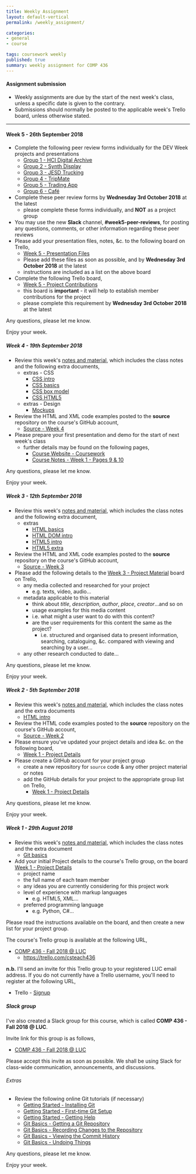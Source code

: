 ```yaml
---
title: Weekly Assignment
layout: default-vertical
permalink: /weekly_assignment/

categories:
- general
- course

tags: coursework weekly
published: true
summary: weekly assignment for COMP 436
---
```


#### Assignment submission
* Weekly assignments are due by the start of the next week's class, unless a specific date is given to the contrary.
* Submissions should normally be posted to the applicable week's Trello board, unless otherwise stated.

***

<!--
#### Week 15 - 6th December 2017

* Please complete your group's final project report
  * suggested report length approximately 10 pages
* Further details can be found in the following outline
  * [Final Report Outline](/assets/docs/extras/comp436-final-report-outline-2017.pdf)
* Report must be submitted by 4.15pm on Wednesday 13th December 2017
   * send a PDF copy to [nhayward@luc.edu](mailto:nhayward@luc.edu?subject=COMP436 - Final Report)
* Please share with me a copy of your group's final code. This may include the following options,
  * GitHub

**NB:** Don't forget to add details of each member's contributions to the project in this report. If you prefer, you may submit an individual report for this contribution outline to [nhayward@luc.edu](mailto:nhayward@luc.edu?subject=COMP436 - Individual Final Report)

Any questions, please let me know.

Enjoy your week.

##### Week 14 - 29th November 2017
* Review this week's [notes and material](/notes), which includes the class notes and the following extra document,
  * [Final Report Outline](/assets/docs/extras/comp436-final-report-outline-2017.pdf)
* Review the TEI XML code examples posted to the **source** repository on the course's GitHub account,
  * [Source - Week 14](https://github.com/csteach436/source/tree/master/week14)
* Review the final report outline
  * [Final Report Outline](/assets/docs/extras/comp436-final-report-outline-2017.pdf)
* Please prepare your group's project presentation for Wednesday 6th December 2017
  * as detailed in previous classes, this presentation should be an outline of your final group project
  * please consult the [coursework](/coursework) page for further details
  * each presentation should be a maximum of 10 minutes in length

If there are any special hardware or software requirements for next week's presentation, please let me know before Wednesday 6th December 2017.

Any questions, please let me know.

Enjoy your week.

##### Week 13 - 22nd November 2017
* N/A

##### Week 12 - 15th November 2017
* Review this week's [notes and material](/notes), which includes the class notes
* Review the TEI XML code examples posted to the **source** repository on the course's GitHub account,
  * [Source - Week 12](https://github.com/csteach436/source/tree/master/week12)
* Please complete the exercise on the penultimate page of this week's [course notes](/assets/docs/2017/Comp436-week12.pdf),
  * try to expand upon the example created at the end of this week's class
  * consider extra TEI elements and attributes applicable to the encoded text
  * send me a copy of this work in a private message on Slack
* Please add the following details to [Week 12 - Project Schema](https://trello.com/b/nGHYg5mm/week-12-project-schema) board on Trello,
  * using TEI as an example, please consider and outline the following for your project's *schema*
    * semantic groupings for elements and attributes
    * textual phenomena, including
      * analytical features
      * logical and semantic features
    * non-textual phenomena (where applicable)

Any questions, please let me know.

Enjoy your week.

##### Week 11 - 8th November 2017
* Review this week's [notes and material](/notes), which includes the class notes
* Review the XML and XSL code examples posted to the **source** repository on the course's GitHub account,
  * [Source - Week 11](https://github.com/csteach436/source/tree/master/week11)
* Please send me a copy of your group's completed class exercises from this week's course notes
  * push to a directory on your group's GitHub account
* Please prepare your example XML and XSLT class exercises ready for a brief presentation
  * this will be a brief *show and tell* demo of the work completed in class
  * demo will be at the start of the next class
* Please contribute to this week's class discussion on Slack, **#discussion-week11**, for the following TEI-based project, [Folger Digital Texts](http://www.folgerdigitaltexts.org/)
  * please consider the project's general structure and presentation of rendered texts
  * how does this project use XML and the encoded texts?
  * how does the project use TEI?
  * what is the role of metadata in this project?
  * what do you like or dislike about the general usage of texts?
  * add any other thoughts or comments on this project...

Any questions, please let me know.

Enjoy your week.

##### Week 10 - 1st November 2017
* Review this week's [notes and material](/notes), which includes the class notes
* Review the XML and XSL code examples posted to the **source** repository on the course's GitHub account,
  * [Source - Week 10](https://github.com/csteach436/source/tree/master/week10)
* Please send me a copy of your group's completed class exercises from this week's course notes
  * push to a directory on your group's GitHub account
* Please contribute to this week's class discussion on Slack, **#discussion-week10**, for the following XML-based project, [Mark Twain Project Online](http://www.marktwainproject.org/homepage.html)
  * please consider the general structure of this project
  * how does it present its textual documents?
  * which site features do you like and dislike? why?
  * how do they use filters, sort, and search to help present their project material?
  * how do they combine their material within the structure of the project? i.e. textual documents (transcriptions) and the accompanying images
  * add any other thoughts or comments on this project...

Any questions, please let me know.

Enjoy your week.

##### Week 9 - 25th October 2017
* Review this week's [notes and material](/notes), which includes the class notes
* Review the XML and XSL code examples posted to the **source** repository on the course's GitHub account,
  * [Source - Week 9](https://github.com/csteach436/source/tree/master/week9)
* Please send me a copy of your group's completed class exercises from this week's course notes
  * push to a directory on your group's GitHub account
* Prepare for a quiz, which is scheduled for the end of next week's class
  * quiz will include material from the course, class, and extra notes for weeks 1 to 9 inclusive
  * quiz will be approximately 45 minutes in length
  * questions will be multiple choice
  * please bring your laptop or other internet connected device to class
  * this quiz uses an online Google Form
    * **NB:** you'll need a Google account to register for the quiz

Any questions, please let me know.

Enjoy your week.

##### Week 8 - 18th October 2017
* Complete the following peer review forms individually for the DEV Week projects and presentations
  * [1 - Group A](https://goo.gl/forms/Obq11LW60LDZ5C8Q2)
  * [2 - Group C](https://goo.gl/forms/GMEOmoPImk90dlLY2)
  * [3 - Group D](https://goo.gl/forms/Z636WcbWjOtfd1hG2)
  * [4 - Group E](https://goo.gl/forms/ywitYA0prZGTKxgl1)
  * [5 - Group F](https://goo.gl/forms/okAWCy1BJTR4PUVv1)
* Complete these peer review forms by **Wednesday 25th October 2017** at the latest
  * please complete these forms individually, and **NOT** as a project group
* You may use the new **Slack** channel, **#dev-week-review**, for posting any questions, comments, or other information regarding these peer reviews for the DEV Week
* Please add your DEV week presentation files, notes, &c. to the following board on Trello,
  * [Week 8 - DEV Week Presentation Files](https://trello.com/b/3NqdVhUk/week-8-dev-week-presentation-files)
  * Please add these files as soon as possible, and by **Wednesday 25th October 2017** at the latest
  * instructions are included as a list on the above board
* Please share your completed DEV Week code, and any associated files or data, with myself
  * code &c. should be pushed to your group's repository on GitHub
  * please share these files by **Wednesday 25th October 2017** at the latest
* Complete the following Trello board,
  * [Week 8 - DEV Week Contributions](https://trello.com/b/aAOL5p9R/week-8-dev-week-contributions)
  * this board is **important** - it will help to establish member contributions for the DEV week project
  * please complete this requirement by **Wednesday 25th October 2017** at the latest

Any questions, please let me know.

Enjoy your week.

##### Week 6 - 4th October 2017
* Review this week's [notes and material](/notes), which includes the class notes
* Review the XML and XSL code examples posted to the **source** repository on the course's GitHub account,
  * [Source - Week 6](https://github.com/csteach436/source/tree/master/week6)
* Please send me a copy of your group's completed class exercises from this week's course notes
  * push to a directory on your group's GitHub account
* Please ensure all class exercises for your group are now up to date
  * push any outstanding copies of class exercises to your group's GitHub account
* Please start to prepare your DEV week group project and demonstration, as outlined in this week's class
  * further details can be found on pages 3, 4, and 5 of this week's class [notes](/assets/docs/2017/Comp436-week6.pdf)
  * details are also available in the [Coursework](/coursework/#assessment2) section of this site
* Please add updates on your group's project development to the course's Trello group,
  * [Week 6 - DEV Week](https://trello.com/b/S85UuzAN/week-6-dev-week)
  * I've added instructions on this board.

**n.b.** **NO** formal class next week - work as a group on your DEV Week project.

Enjoy your DEV Week and mid-semester break.

##### Week 5 - 27th September 2017
* Review this week's [notes and material](/notes), which includes the class notes
* Review the XML and XSL code examples posted to the **source** repository on the course's GitHub account,
  * [Source - Week 5](https://github.com/csteach436/source/tree/master/week5)
* Please send me a copy of your group's completed class exercises, *Exercise 1 to 5* in this week's course notes. Either,
  * push to a directory on your group's GitHub account, or
  * attach these files as an attachment to an email message
* Please add the following examples to [Week 5 - Markup Examples](https://trello.com/b/aszKKWLM/week-5-markup-examples) board on Trello,
  * using usage examples from Week 3 and Week 4 start *marking up* documents using your project's preferred markup language
      * e.g. XML
  * documents should at least meet requirements for *well-formed*...
  * test initial processing with XSL or equivalent processing/parsing for your chosen markup language
      * add a note on chosen processor/parser, and why...
  * add these documents as attachments to this board
      * push a copy to your group's GitHub account (e.g. in a directory named 'week 5')

* Please add the following details to the [Week 4 - Usage Examples](https://trello.com/b/QsXAFquW/week-4-usage-examples) board on Trello,
  * consider usage examples for media content outlined for [Week 3 - Project Material](https://trello.com/b/xKweONJK/week-3-project-material) on Trello
    * i.e. what might a user want to do with this content?
    * are the user requirements for this content the same as the project?
      * i.e. structured and organised data to present information, searching, cataloguing, &c. compared with viewing and searching by a user...
    * add any other research conducted to date...

Any questions, please let me know.

Enjoy your week.

-->

#### Week 5 - 26th September 2018

* Complete the following peer review forms individually for the DEV Week projects and presentations
  * [Group 1 - HCI Digital Archive](https://goo.gl/forms/2eyh0q06XvtNnpWl2)
  * [Group 2 - Synth Display](https://goo.gl/forms/fvKg1VvIB1pZpxMj2)
  * [Group 3 - JESD Trucking](https://goo.gl/forms/xFSj6MhxMLA4FCGr1)
  * [Group 4 - TripMate](https://goo.gl/forms/i9BBnW6nwyiNQX3G2)
  * [Group 5 - Trading App](https://goo.gl/forms/Wocc9KtXkh8urgyg1)
  * [Group 6 - Café](https://goo.gl/forms/7RoCH4oU3Ua3jwXE2)
* Complete these peer review forms by **Wednesday 3rd October 2018** at the latest
  * please complete these forms individually, and **NOT** as a project group
* You may use the new **Slack** channel, **#week5-peer-reviews**, for posting any questions, comments, or other information regarding these peer reviews
* Please add your presentation files, notes, &c. to the following board on Trello,
  * [Week 5 - Presentation Files](https://trello.com/b/3LpOVtdC/week-5-presentation-files)
  * Please add these files as soon as possible, and by **Wednesday 3rd October 2018** at the latest
  * instructions are included as a list on the above board
* Complete the following Trello board,
  * [Week 5 - Project Contributions](https://trello.com/b/MYcCPirx/week-5-project-contributions)
  * this board is **important** - it will help to establish member contributions for the project
  * please complete this requirement by **Wednesday 3rd October 2018** at the latest

Any questions, please let me know.

Enjoy your week.

##### Week 4 - 19th September 2018
* Review this week's [notes and material](/notes), which includes the class notes and the following extra documents,
  * extras - CSS
    * [CSS intro](/assets/docs/extras/css/css-intro.pdf)
    * [CSS basics](/assets/docs/extras/css/css-basics.pdf)
    * [CSS box model](/assets/docs/extras/css/css-box-model.pdf)
    * [CSS HTML5](/assets/docs/extras/css/css-html5.pdf)
  * extras - Design
    * [Mockups](/assets/docs/extras/design/design-mockups.pdf)
* Review the HTML and XML code examples posted to the **source** repository on the course's GitHub account,
  * [Source - Week 4](https://github.com/csteach436/source/tree/master/week4)
* Please prepare your first presentation and demo for the start of next week's class
  * further details may be found on the following pages,
    * [Course Website - Coursework](http://csteach436.github.io/coursework/#assessment2)
    * [Course Notes - Week 1 - Pages 9 & 10](http://csteach436.github.io/assets/docs/2018/comp436-week1.pdf)

Any questions, please let me know.

Enjoy your week.

##### Week 3 - 12th September 2018
* Review this week's [notes and material](/notes), which includes the class notes and the following extra document,
  * extras
    * [HTML basics](/assets/docs/extras/html-basics.pdf)
    * [HTML DOM intro](/assets/docs/extras/html-dom-intro.pdf)
    * [HTML5 intro](/assets/docs/extras/html5-intro.pdf)
    * [HTML5 extra](/assets/docs/extras/html5-extra.pdf)
* Review the HTML and XML code examples posted to the **source** repository on the course's GitHub account,
  * [Source - Week 3](https://github.com/csteach436/source/tree/master/week%203)
* Please add the following details to the [Week 3 - Project Material](https://trello.com/b/Wl90ChvA/week-3-project-material) board on Trello,
  * any media collected and researched for your project
    * e.g. texts, video, audio...
  * metadata applicable to this material
    * think about *title*, *description*, *author*, *place*, *creator*...and so on
    * usage examples for this media content
    * i.e. what might a user want to do with this content?
    * are the user requirements for this content the same as the project?
      * i.e. structured and organised data to present information, searching, cataloguing, &c. compared with viewing and searching by a user...
  * any other research conducted to date...

Any questions, please let me know.

Enjoy your week.

##### Week 2 - 5th September 2018

* Review this week's [notes and material](/notes), which includes the class notes and the extra documents
  * [HTML intro](/assets/docs/extras/html-intro.pdf)
* Review the HTML code examples posted to the **source** repository on the course's GitHub account,
  * [Source - Week 2](https://github.com/csteach436/source/tree/master/week%202)
* Please ensure you've updated your project details and idea &c. on the following board,
  * [Week 1 - Project Details](https://trello.com/b/YOu07xPZ)
* Please create a GitHub account for your project group
  * create a new repository for `source` code & any other project material or notes
  * add the GitHub details for your project to the appropriate group list on Trello,
    * [Week 1 - Project Details](https://trello.com/b/YOu07xPZ)

Any questions, please let me know.

Enjoy your week.


##### Week 1 - 29th August 2018

* Review this week's [notes and material](/notes), which includes the class notes and the extra document
  * [Git basics](/assets/docs/extras/git-basics.pdf)
* Add your initial Project details to the course's Trello group, on the board [Week 1 - Project Details](https://trello.com/b/YOu07xPZ)
  * project name
  * the full name of each team member
  * any ideas you are currently considering for this project work
  * level of experience with markup languages
    * e.g. HTML5, XML...
  * preferred programming language
    * e.g. Python, C#...

Please read the instructions available on the board, and then create a new list for your project group.

The course's Trello group is available at the following URL,

* [COMP 436 - Fall 2018 @ LUC](https://trello.com/csteach436)
  * https://trello.com/csteach436

**n.b.** I'll send an invite for this Trello group to your registered LUC email address. If you do not currently have a Trello username, you'll need to register at the following URL,

* Trello - [Signup](https://trello.com/signup)

##### Slack group
I've also created a Slack group for this course, which is called **COMP 436 - Fall 2018 @ LUC**.

Invite link for this group is as follows,

  * [COMP 436 - Fall 2018 @ LUC](https://join.slack.com/t/csteach436-2018/shared_invite/enQtNDI1MDQ0ODI2NDU1LTM4MTY2NTc0OTI1MGY3YmZmZmQ2NGM2ODI3NTRlNGZjMzAwNmE1NzU0NDRmMDQwN2FiNTJhMjljYzg2YmNlMjU)

Please accept this invite as soon as possible. We shall be using Slack for class-wide communication, announcements, and discussions.

###### Extras
* Review the following online Git tutorials (if necessary)
  * [Getting Started - Installing Git](http://git-scm.com/book/en/v2/Getting-Started-Installing-Git)
  * [Getting Started - First-time Git Setup](http://git-scm.com/book/en/v2/Getting-Started-First-Time-Git-Setup)
  * [Getting Started - Getting Help](http://git-scm.com/book/en/v2/Getting-Started-Getting-Help)
  * [Git Basics - Getting a Git Repository](http://git-scm.com/book/en/v2/Git-Basics-Getting-a-Git-Repository)
  * [Git Basics - Recording Changes to the Repository](http://git-scm.com/book/en/v2/Git-Basics-Recording-Changes-to-the-Repository)
  * [Git Basics - Viewing the Commit History](http://git-scm.com/book/en/v2/Git-Basics-Viewing-the-Commit-History)
  * [Git Basics - Undoing Things](http://git-scm.com/book/en/v2/Git-Basics-Undoing-Things)

Any questions, please let me know.

Enjoy your week.
